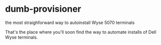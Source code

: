 # dumb-provisioner
the most straighforward way to autoinstall Wyse 5070 terminals

That's the place where you'll soon find the way to automate installs of Dell Wyse terminals.
